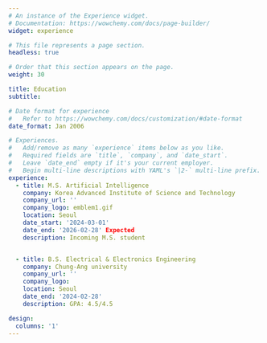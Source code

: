 ```yaml
---
# An instance of the Experience widget.
# Documentation: https://wowchemy.com/docs/page-builder/
widget: experience

# This file represents a page section.
headless: true

# Order that this section appears on the page.
weight: 30

title: Education
subtitle:

# Date format for experience
#   Refer to https://wowchemy.com/docs/customization/#date-format
date_format: Jan 2006

# Experiences.
#   Add/remove as many `experience` items below as you like.
#   Required fields are `title`, `company`, and `date_start`.
#   Leave `date_end` empty if it's your current employer.
#   Begin multi-line descriptions with YAML's `|2-` multi-line prefix.
experience:
  - title: M.S. Artificial Intelligence
    company: Korea Advanced Institute of Science and Technology 
    company_url: ''
    company_logo: emblem1.gif
    location: Seoul
    date_start: '2024-03-01'
    date_end: '2026-02-28' Expected
    description: Incoming M.S. student


  - title: B.S. Electrical & Electronics Engineering
    company: Chung-Ang university
    company_url: ''
    company_logo: 
    location: Seoul
    date_end: '2024-02-28'
    description: GPA: 4.5/4.5

design:
  columns: '1'
---
```

